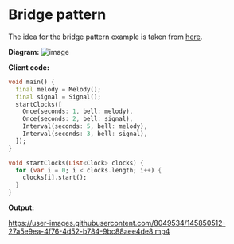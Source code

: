 # Bridge pattern
The idea for the bridge pattern example is taken from [here](https://habr.com/ru/post/85137/).

**Diagram:**
![image](https://user-images.githubusercontent.com/8049534/145851578-f6e95355-e2b3-4f94-bda2-c2d1d0de8935.png)

**Client code:**
```dart
void main() {
  final melody = Melody();
  final signal = Signal();
  startClocks([
    Once(seconds: 1, bell: melody),
    Once(seconds: 2, bell: signal),
    Interval(seconds: 5, bell: melody),
    Interval(seconds: 3, bell: signal),
  ]);
}

void startClocks(List<Clock> clocks) {
  for (var i = 0; i < clocks.length; i++) {
    clocks[i].start();
  }
}
```

**Output:**

https://user-images.githubusercontent.com/8049534/145850512-27a5e9ea-4f76-4d52-b784-9bc88aee4de8.mp4
